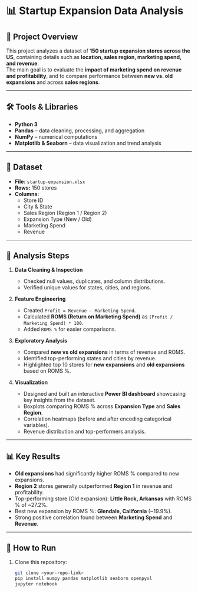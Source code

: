 # 📊 Startup Expansion Data Analysis

## 📌 Project Overview
This project analyzes a dataset of **150 startup expansion stores across the US**, containing details such as **location, sales region, marketing spend, and revenue**.  
The main goal is to evaluate the **impact of marketing spend on revenue and profitability**, and to compare performance between **new vs. old expansions** and across **sales regions**.

---

## 🛠️ Tools & Libraries
- **Python 3**
- **Pandas** – data cleaning, processing, and aggregation  
- **NumPy** – numerical computations  
- **Matplotlib & Seaborn** – data visualization and trend analysis  

---

## 📂 Dataset
- **File:** `startup-expansion.xlsx`  
- **Rows:** 150 stores  
- **Columns:**
  - Store ID  
  - City & State  
  - Sales Region (Region 1 / Region 2)  
  - Expansion Type (New / Old)  
  - Marketing Spend  
  - Revenue  

---

## 🔑 Analysis Steps
1. **Data Cleaning & Inspection**
   - Checked null values, duplicates, and column distributions.  
   - Verified unique values for states, cities, and regions.  

2. **Feature Engineering**
   - Created `Profit = Revenue – Marketing Spend`.  
   - Calculated **ROMS (Return on Marketing Spend)** as `(Profit / Marketing Spend) * 100`.  
   - Added `ROMS %` for easier comparisons.  

3. **Exploratory Analysis**
   - Compared **new vs old expansions** in terms of revenue and ROMS.  
   - Identified top-performing states and cities by revenue.  
   - Highlighted top 10 stores for **new expansions** and **old expansions** based on ROMS %.  

4. **Visualization**
   - Designed and built an interactive **Power BI dashboard** showcasing key insights from the dataset.
   - Boxplots comparing ROMS % across **Expansion Type** and **Sales Region**.  
   - Correlation heatmaps (before and after encoding categorical variables).  
   - Revenue distribution and top-performers analysis.  

---

## 📊 Key Results
- **Old expansions** had significantly higher ROMS % compared to new expansions.  
- **Region 2** stores generally outperformed **Region 1** in revenue and profitability.  
- Top-performing store (Old expansion): **Little Rock, Arkansas** with ROMS % of ~27.2%.  
- Best new expansion by ROMS %: **Glendale, California** (~19.9%).  
- Strong positive correlation found between **Marketing Spend** and **Revenue**.  

---

## 📌 How to Run
1. Clone this repository:
   ```bash
   git clone <your-repo-link>
   pip install numpy pandas matplotlib seaborn openpyxl
   jupyter notebook





